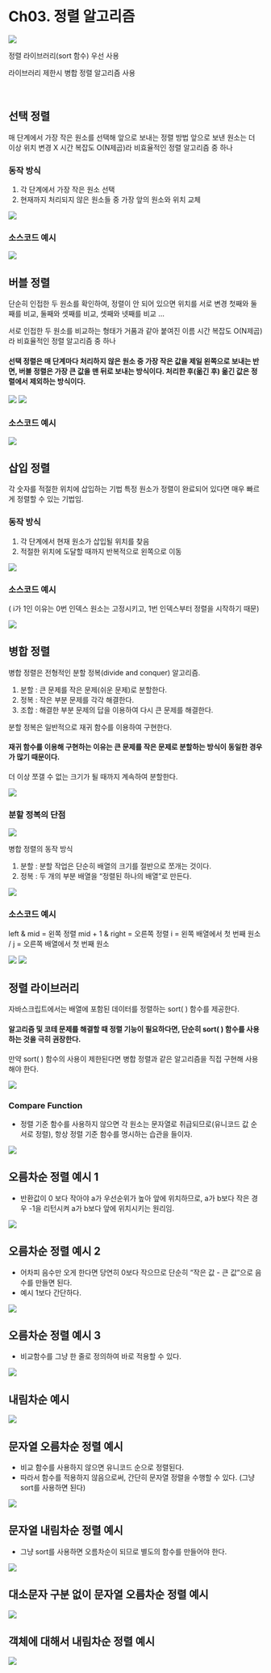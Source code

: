 # Ch03. 정렬 알고리즘

<img src="https://postfiles.pstatic.net/MjAyMzA4MjhfMTgx/MDAxNjkzMjE2NDA4ODQy.CBb16KypFiJCVQCdJpqEbb4fX1H4nYarEQZlf13ngP0g.-aaalCVOF0bGDRg2aK5eh4eoTJn3uAhjprp0OfoWah0g.PNG.dnrwls6505/%EC%8A%A4%ED%81%AC%EB%A6%B0%EC%83%B7_2023-08-28_%EC%98%A4%ED%9B%84_6.53.23.png?type=w773">

정렬 라이브러리(sort 함수) 우선 사용

라이브러리 제한시 병합 정렬 알고리즘 사용

<br />

## 선택 정렬

매 단계에서 가장 작은 원소를 선택해 앞으로 보내는 정렬 방법
앞으로 보낸 원소는 더 이상 위치 변경 X
시간 복잡도 O(N제곱)라 비효율적인 정렬 알고리즘 중 하나

### 동작 방식

1. 각 단계에서 가장 작은 원소 선택
2. 현재까지 처리되지 않은 원소들 중 가장 앞의 원소와 위치 교체

<img src="https://postfiles.pstatic.net/MjAyMzA4MjhfMTU5/MDAxNjkzMjE1OTU5NDMw.rjbW7-LrYRVrwIfgOdbB1pkpDgfJ0vb4GfowvM7NeQAg.F5nRBeTZdX9hWTPq1mQMMpP-AM23LUam-Lnm8ObGEb4g.PNG.dnrwls6505/%EC%8A%A4%ED%81%AC%EB%A6%B0%EC%83%B7_2023-08-28_%EC%98%A4%ED%9B%84_12.01.15.png?type=w773">

### 소스코드 예시

<img src="https://postfiles.pstatic.net/MjAyMzA4MjhfMjI2/MDAxNjkzMjE1OTY3NDc3.qL0IZe-mTkKDcoXvTShgYTx9fPN9AT0V1uKO2cXiJkQg.w_c-uxqpC6nrwz4oxdFCpQI6mwlqPOwKcS_QwZWOUIUg.PNG.dnrwls6505/%EC%8A%A4%ED%81%AC%EB%A6%B0%EC%83%B7_2023-08-28_%EC%98%A4%ED%9B%84_12.03.01.png?type=w773">

<br />

## 버블 정렬

단순히 인접한 두 원소를 확인하여, 정렬이 안 되어 있으면 위치를 서로 변경
첫째와 둘째를 비교, 둘째와 셋째를 비교, 셋째와 넷째를 비교 …

서로 인접한 두 원소를 비교하는 형태가 거품과 같아 붙여진 이름
시간 복잡도 O(N제곱)라 비효율적인 정렬 알고리즘 중 하나

#### 선택 정렬은 매 단계마다 처리하지 않은 원소 중 가장 작은 값을 제일 왼쪽으로 보내는 반면, 버블 정렬은 가장 큰 값을 맨 뒤로 보내는 방식이다. 처리한 후(옮긴 후) 옮긴 값은 정렬에서 제외하는 방식이다.

<img src="https://postfiles.pstatic.net/MjAyMzA4MjhfMjM2/MDAxNjkzMjE1OTc4Nzgx.aTXNRZI0q20cLRmZA05Ls3CVZPgesSSBuqVei-EZ7HMg.TGjMIZuSt0HFhjkWoNtaAZ0sRf7W0R0-F-hkJDtD4dsg.PNG.dnrwls6505/%EC%8A%A4%ED%81%AC%EB%A6%B0%EC%83%B7_2023-08-28_%EC%98%A4%ED%9B%84_12.08.59.png?type=w773">
<img src="https://postfiles.pstatic.net/MjAyMzA4MjhfMjkw/MDAxNjkzMjE1OTgxMTAy.agbYFHCWkVyC0u_g9lwWaxugF1CyeeCg-FyoFY3vf5Qg.YmP4uMJgA0JwWOCZi_J7zao5FxaevdrCvmM2fLnXxsAg.PNG.dnrwls6505/%EC%8A%A4%ED%81%AC%EB%A6%B0%EC%83%B7_2023-08-28_%EC%98%A4%ED%9B%84_12.10.52.png?type=w773">

### 소스코드 예시

<img src="https://postfiles.pstatic.net/MjAyMzA4MjhfOTgg/MDAxNjkzMjE1OTkyMDAy.NrMp_qmMCXr615BBwBozR6v9D5cxBpGXZM9OLQQIRy0g.YG0t6ZWhDMzdGBVA5fg5bNMqe3o0xcaQhbaSMjMdenYg.PNG.dnrwls6505/%EC%8A%A4%ED%81%AC%EB%A6%B0%EC%83%B7_2023-08-28_%EC%98%A4%ED%9B%84_12.11.37.png?type=w773">

<br />

## 삽입 정렬

각 숫자를 적절한 위치에 삽입하는 기법
특정 원소가 정렬이 완료되어 있다면 매우 빠르게 정렬할 수 있는 기법임.

### 동작 방식

1. 각 단계에서 현재 원소가 삽입될 위치를 찾음
2. 적절한 위치에 도달할 때까지 반복적으로 왼쪽으로 이동

<img src="https://postfiles.pstatic.net/MjAyMzA4MjhfMjkz/MDAxNjkzMjE2MDA2MzA3.TZAcS60gvC71x_F9smtNdrVJhLsQMYP1v1RfjlhkQ04g.PLIX0IGAsl7fkbvSkXVpVX7rV8rNKcRCoyV6ki_WbU0g.PNG.dnrwls6505/%EC%8A%A4%ED%81%AC%EB%A6%B0%EC%83%B7_2023-08-28_%EC%98%A4%ED%9B%84_12.18.07.png?type=w773">

### 소스코드 예시

( i가 1인 이유는 0번 인덱스 원소는 고정시키고, 1번 인덱스부터 정렬을 시작하기 때문)

<img src="https://postfiles.pstatic.net/MjAyMzA4MjhfMTQx/MDAxNjkzMjE2MDE0MzEx.6nl5gD2uUJTDZvDyY-8iv9P-iXIbgQasHYZucA3kDgcg.o7zGalSKhbbe8YlvxeamaR3xAwnQx2-Hm2haZr0JgcAg.PNG.dnrwls6505/%EC%8A%A4%ED%81%AC%EB%A6%B0%EC%83%B7_2023-08-28_%EC%98%A4%ED%9B%84_12.20.26.png?type=w773">

<br />

## 병합 정렬

병합 정렬은 전형적인 분할 정복(divide and conquer) 알고리즘.

1. 분할 : 큰 문제를 작은 문제(쉬운 문제)로 분할한다.
2. 정복 : 작은 부분 문제를 각각 해결한다.
3. 조합 : 해결한 부분 문제의 답을 이용하여 다시 큰 문제를 해결한다.

분할 정복은 일반적으로 재귀 함수를 이용하여 구현한다.

#### 재귀 함수를 이용해 구현하는 이유는 큰 문제를 작은 문제로 분할하는 방식이 동일한 경우가 많기 때문이다.

더 이상 쪼갤 수 없는 크기가 될 때까지 계속하여 분할한다.

<img src="https://postfiles.pstatic.net/MjAyMzA4MjhfMTEy/MDAxNjkzMjE2MDIyNzc2.x5WuBScOc22wenun1ANi2-Cu-fx9EDBX4OcHj2PyXgcg.edb05R7dj7grm5Lp4-p3qQKqh9-wElQkHBO-CLt7zXAg.PNG.dnrwls6505/%EC%8A%A4%ED%81%AC%EB%A6%B0%EC%83%B7_2023-08-28_%EC%98%A4%ED%9B%84_12.26.20.png?type=w773">

### 분할 정복의 단점

<img src="https://postfiles.pstatic.net/MjAyMzA4MjhfMjk2/MDAxNjkzMjE2MDI4NTg5.HY_ay4PicImfP2mUXWBE8wvSJK9ItqWmRruXtT-w1V8g.Wj2pdgn0XSADJ3_D6S6554lIpdhWqAxOzR2UX5VdkBMg.PNG.dnrwls6505/image.png?type=w773">

병합 정렬의 동작 방식

1. 분할 : 분할 작업은 단순히 배열의 크기를 절반으로 쪼개는 것이다.
2. 정복 : 두 개의 부분 배열을 “정렬된 하나의 배열”로 만든다.

<img src="https://postfiles.pstatic.net/MjAyMzA4MjhfNTEg/MDAxNjkzMjE2MDM3NTEz.UFhz7bN-ZNjEYwnTEoOqnP5cXQ9qmKJ3GIyxBhMixkcg.y5ESI4xUSNuXELGvf6PPU_h64c_NPrrqneMGdozyxMkg.PNG.dnrwls6505/%EC%8A%A4%ED%81%AC%EB%A6%B0%EC%83%B7_2023-08-28_%EC%98%A4%ED%9B%84_12.27.24.png?type=w773">

### 소스코드 예시

left & mid = 왼쪽 정렬
mid + 1 & right = 오른쪽 정렬
i = 왼쪽 배열에서 첫 번째 원소 / j = 오른쪽 배열에서 첫 번째 원소

<img src="https://postfiles.pstatic.net/MjAyMzA4MjhfMjQg/MDAxNjkzMjE2MDQ1MTgy.oA3L6Ujns07zNsj7c77wi-gcJsQqMuf_5liX-VgappEg.WzYZsuGLNgLuEOMIEmzevk8hVGms__kyid_wLLcrP1Yg.PNG.dnrwls6505/%EC%8A%A4%ED%81%AC%EB%A6%B0%EC%83%B7_2023-08-28_%EC%98%A4%ED%9B%84_12.38.30.png?type=w773">
<img src="https://postfiles.pstatic.net/MjAyMzA4MjhfMTA5/MDAxNjkzMjE2MDQ4OTE2.wNdf_-KynwCEjBEhmUFrJKh0yNCzs5uUbh97IvTnV2kg.yQZstBlYBnDIqPZXQHMD8TZ14wNXg47xFow1xFz-RN4g.PNG.dnrwls6505/%EC%8A%A4%ED%81%AC%EB%A6%B0%EC%83%B7_2023-08-28_%EC%98%A4%ED%9B%84_12.39.18.png?type=w773">

<br />

## 정렬 라이브러리

자바스크립트에서는 배열에 포함된 데이터를 정렬하는 sort( ) 함수를 제공한다.

#### 알고리즘 및 코테 문제를 해결할 때 정렬 기능이 필요하다면, 단순히 sort( ) 함수를 사용하는 것을 극히 권장한다.

만약 sort( ) 함수의 사용이 제한된다면 병합 정렬과 같은 알고리즘을 직접 구현해 사용해야 한다.

<img src="https://postfiles.pstatic.net/MjAyMzA4MjhfNDMg/MDAxNjkzMjE2MDU3ODA1.rgMqxlqKMaY5RSAmcAwtKPNeWQjJA0QfWeL5LcpUQ90g.izhJeuciWV6ygvjnxNjpd0lmqZoAeK4CspHPj146Rnkg.PNG.dnrwls6505/%EC%8A%A4%ED%81%AC%EB%A6%B0%EC%83%B7_2023-08-28_%EC%98%A4%ED%9B%84_12.43.19.png?type=w773">

### Compare Function

- 정렬 기준 함수를 사용하지 않으면 각 원소는 문자열로 취급되므로(유니코드 값 순서로 정렬), 항상 정렬 기준 함수를 명시하는 습관을 들이자.

<img src="https://postfiles.pstatic.net/MjAyMzA4MjhfMTA4/MDAxNjkzMjE2MDYzMzkx.HQ50HRr5foMUW02ihlxlLi8LOpL263QyLgYfdEUSLaMg.QVEriAoRbvkJfYySgWsIQ1Px9t1W5-yJhTyEzAc-5kMg.PNG.dnrwls6505/%EC%8A%A4%ED%81%AC%EB%A6%B0%EC%83%B7_2023-08-28_%EC%98%A4%ED%9B%84_12.47.32.png?type=w773">

## 오름차순 정렬 예시 1

- 반환값이 0 보다 작아야 a가 우선순위가 높아 앞에 위치하므로, a가 b보다 작은 경우 -1을 리턴시켜 a가 b보다 앞에 위치시키는 원리임.

<img src="https://postfiles.pstatic.net/MjAyMzA4MjhfMTg1/MDAxNjkzMjE2MDcwMjM5.ok6mEQgZBcWZBJwJfBwS8I2unwz0Jt-UkEXd94UeatYg.X59Z6zr3e6OUMawaWKchJDe7jJQNjOPZIvUwbEmeCkwg.PNG.dnrwls6505/%EC%8A%A4%ED%81%AC%EB%A6%B0%EC%83%B7_2023-08-28_%EC%98%A4%ED%9B%84_12.49.12.png?type=w773">

## 오름차순 정렬 예시 2

- 어차피 음수만 오게 한다면 당연히 0보다 작으므로 단순히 “작은 값 - 큰 값”으로 음수를 만들면 된다.
- 예시 1보다 간단하다.

<img src="https://postfiles.pstatic.net/MjAyMzA4MjhfMjk3/MDAxNjkzMjE2MDc2NTU2.jml3kc7AjSiBHTjXDc2CubJOvlJaRcJUDLGoGnj92lgg.pXyHi3cyjNsmB39Z8sdrsrI-oTrshWZekxNh_M-jK0Yg.PNG.dnrwls6505/%EC%8A%A4%ED%81%AC%EB%A6%B0%EC%83%B7_2023-08-28_%EC%98%A4%ED%9B%84_12.52.03.png?type=w773">

## 오름차순 정렬 예시 3

- 비교함수를 그냥 한 줄로 정의하여 바로 적용할 수 있다.

<img src="https://postfiles.pstatic.net/MjAyMzA4MjhfMTcy/MDAxNjkzMjE2MDg1MzU3.0YsBSaDd7pPnbJTjvIXynsMzzz2GsUA4iZ_GLPM3i9Ug.c98nOUP8U9KynqycHm6UsYsUkoXgT6MlJsd59PrwZZ0g.PNG.dnrwls6505/%EC%8A%A4%ED%81%AC%EB%A6%B0%EC%83%B7_2023-08-28_%EC%98%A4%ED%9B%84_12.52.43.png?type=w773">

## 내림차순 예시

<img src="https://postfiles.pstatic.net/MjAyMzA4MjhfMTUz/MDAxNjkzMjE2MDk0MjI0.WNlWejxLKHLXvhRsJ04bJRgQfuvB-7FdfWUAJrvmjxsg.v7PpcRhzS9EUow-hv20TaXeQfQp6-34mCtWpoyRUJjAg.PNG.dnrwls6505/%EC%8A%A4%ED%81%AC%EB%A6%B0%EC%83%B7_2023-08-28_%EC%98%A4%ED%9B%84_12.53.06.png?type=w773">

## 문자열 오름차순 정렬 예시

- 비교 함수를 사용하지 않으면 유니코드 순으로 정렬된다.
- 따라서 함수를 적용하지 않음으로써, 간단히 문자열 정렬을 수행할 수 있다. (그냥 sort를 사용하면 된다)

<img src="https://postfiles.pstatic.net/MjAyMzA4MjhfMTk0/MDAxNjkzMjE2MDk5NzE0.01gz9vMrpe9-_td6jugSeuemxP3mB8dhYuNmi7F06tkg.JqdT_W5-33xf9zHXKnwE699lqhJf2UArzaMPGSL5lJwg.PNG.dnrwls6505/%EC%8A%A4%ED%81%AC%EB%A6%B0%EC%83%B7_2023-08-28_%EC%98%A4%ED%9B%84_12.53.57.png?type=w773">

## 문자열 내림차순 정렬 예시

- 그냥 sort를 사용하면 오름차순이 되므로 별도의 함수를 만들어야 한다.

<img src="https://postfiles.pstatic.net/MjAyMzA4MjhfMjM0/MDAxNjkzMjE2MTA3MTg5.r5EMRojyKbTRQwmIqHlgqzHx2QX5JhB8scQAurCHg6Ig.HJaI9ttwFcAjfjKy_QcXhpOx7nxlcG6XRgbWYNx1DrYg.PNG.dnrwls6505/%EC%8A%A4%ED%81%AC%EB%A6%B0%EC%83%B7_2023-08-28_%EC%98%A4%ED%9B%84_12.54.50.png?type=w773">

## 대소문자 구분 없이 문자열 오름차순 정렬 예시

<img src="https://postfiles.pstatic.net/MjAyMzA4MjhfMjAy/MDAxNjkzMjE2MTE0NDM4.CfbNT2lBO9l2LrVpW6f8kPNdOlHR56SbLd8IDE4TP7Mg.URhTx2kmaioT2pcHR4QI3I6OU55OoawSf9DaN0GdquIg.PNG.dnrwls6505/%EC%8A%A4%ED%81%AC%EB%A6%B0%EC%83%B7_2023-08-28_%EC%98%A4%ED%9B%84_12.55.19.png?type=w773">

## 객체에 대해서 내림차순 정렬 예시

<img src="https://postfiles.pstatic.net/MjAyMzA4MjhfMTgy/MDAxNjkzMjE2MTE5NjMy.Cx8I4Eb07sfEdpffJ-nVToPyg3HVR4kDCtVFyDnjD-Mg.yIyOg3P1YYN83dLRs-ZnM_IyCkikUUdpOAMvBJ7fS0wg.PNG.dnrwls6505/%EC%8A%A4%ED%81%AC%EB%A6%B0%EC%83%B7_2023-08-28_%EC%98%A4%ED%9B%84_12.56.00.png?type=w773">
